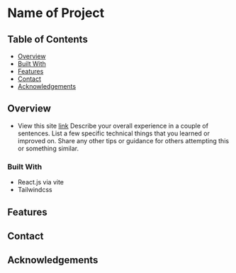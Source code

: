 # Name of Project

## Table of Contents

- [Overview](#overview)
- [Built With](#built-with)
- [Features](#features)
- [Contact](#contact)
- [Acknowledgements](#acknowledgements)

## Overview
   - View this site [link](https://punith-kumar-pr.netlify.app)
    Describe your overall experience in a couple of sentences.
    List a few specific technical things that you learned or improved on.
    Share any other tips or guidance for others attempting this or something similar.


### Built With

- React.js via vite
- Tailwindcss

## Features

<!-- TODO: List what specific 'user problems' that this application solves. -->

## Contact

<!-- TODO: Include icons and links to your RELEVANT, PROFESSIONAL 'DEV-ORIENTED' social media. LinkedIn and dev.to are minimum. -->

## Acknowledgements

<!-- TODO: List any blog posts, tutorials or plugins that you may have used to complete the project. Only list those that had a significant impact. Obviously, we all 'Google' stuff while working on our things, but maybe something in particular stood out as a 'major contributor' to your skill set for this project. -->
